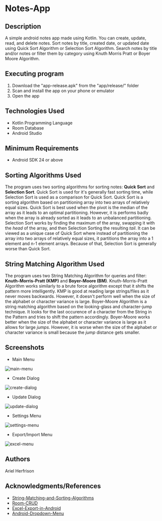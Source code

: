 # Notes-App
## Description
A simple android notes app made using Kotlin. You can create, update, read, and delete notes. Sort notes by title, created date, or updated date using Quick Sort Algorithm or Selection Sort Algorithm. Search notes by title and/or notes or filter them by category using Knuth Morris Pratt or Boyer Moore Algorithm.  

## Executing program
1. Download the "app-release.apk" from the "app/release/" folder
2. Scan and install the app on your phone or emulator
3. Open the app
  
## Technologies Used
* Kotlin Programming Language
* Room Database
* Android Studio

## Minimum Requirements
* Android SDK 24 or above

## Sorting Algorithms Used
The program uses two sorting algorithms for sorting notes: **Quick Sort** and **Selection Sort**. Quick Sort is used for it's generally fast sorting time, while Selection Sort is used as a comparison for Quick Sort. Quick Sort is a sorting algorithm based on partitioning array into two arrays of relatively equal sizes. Quick Sort is best used when the pivot is the median of the array as it leads to an optimal partitioning. However, it is performs badly when the array is already sorted as it leads to an unbalanced partitioning. Selection Sort works by finding the maximum of the array, swapping it with the _head_ of the array, and then Selection Sorting the resulting _tail_. It can be viewed as a unique case of Quick Sort where instead of partitioning the array into two arrays of relatively equal sizes, it partitions the array into a 1 element and n-1 element arrays. Because of that, Selection Sort is generally worse than Quick Sort.

## String Matching Algorithm Used
The program uses two String Matching Algorithm for queries and filter: **Knuth-Morris-Pratt (KMP)** and **Boyer-Moore (BM)**. Knuth-Morris-Pratt Algorithm works similarly to a brute force algorithm except that it shifts the pattern more intelligently. KMP is good at reading large strings/files as it never moves backwards. However, it doesn't perform well when the size of the alphabet or character variance is large. Boyer-Moore Algorithm is a string matching algorithm based on the looking-glass and character-jump technique. It looks for the last occurence of a character from the String in the Pattern and tries to shift the pattern accordingly. Boyer-Moore works better when the size of the alphabet or character variance is large as it allows for large _jumps_. However, it is worse when the size of the alphabet or character variance is small because the _jump_ distance gets smaller.

## Screenshots
* Main Menu

![main-menu](images/mainMenu.png)
* Create Dialog

![create-dialog](images/create.png)
* Update Dialog

![update-dialog](images/update.png)
* Settings Menu

![settings-menu](images/settings.png)
* Export/Import Menu

![excel-menu](images/exportImport.png)
  
## Authors
Ariel Herfrison

## Acknowledgments/References
* [String-Matching-and-Sorting-Algorithms](https://informatika.stei.itb.ac.id/~rinaldi.munir/Stmik/2023-2024/stima23-24.htm)
* [Room-CRUD](https://www.youtube.com/watch?v=r_UfOz3yaLg)
* [Excel-Export-in-Android](https://www.youtube.com/watch?v=9xCI5NCFNgE)
* [Android-Dropdown-Menu](https://www.youtube.com/watch?v=741l_fPKL3Y&t=351s)
